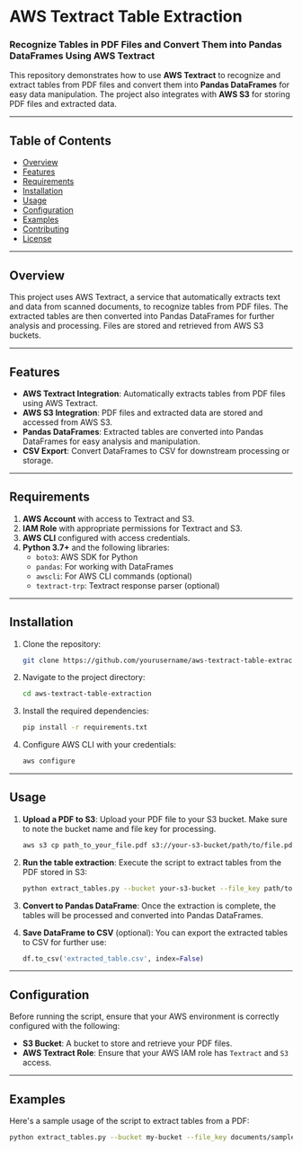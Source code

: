 # AWS Textract Table Extraction

### Recognize Tables in PDF Files and Convert Them into Pandas DataFrames Using AWS Textract

This repository demonstrates how to use **AWS Textract** to recognize and extract tables from PDF files and convert them into **Pandas DataFrames** for easy data manipulation. The project also integrates with **AWS S3** for storing PDF files and extracted data.

---

## Table of Contents
- [Overview](#overview)
- [Features](#features)
- [Requirements](#requirements)
- [Installation](#installation)
- [Usage](#usage)
- [Configuration](#configuration)
- [Examples](#examples)
- [Contributing](#contributing)
- [License](#license)

---

## Overview

This project uses AWS Textract, a service that automatically extracts text and data from scanned documents, to recognize tables from PDF files. The extracted tables are then converted into Pandas DataFrames for further analysis and processing. Files are stored and retrieved from AWS S3 buckets.

---

## Features

- **AWS Textract Integration**: Automatically extracts tables from PDF files using AWS Textract.
- **AWS S3 Integration**: PDF files and extracted data are stored and accessed from AWS S3.
- **Pandas DataFrames**: Extracted tables are converted into Pandas DataFrames for easy analysis and manipulation.
- **CSV Export**: Convert DataFrames to CSV for downstream processing or storage.
  
---

## Requirements

1. **AWS Account** with access to Textract and S3.
2. **IAM Role** with appropriate permissions for Textract and S3.
3. **AWS CLI** configured with access credentials.
4. **Python 3.7+** and the following libraries:
    - `boto3`: AWS SDK for Python
    - `pandas`: For working with DataFrames
    - `awscli`: For AWS CLI commands (optional)
    - `textract-trp`: Textract response parser (optional)

---

## Installation

1. Clone the repository:
    ```bash
    git clone https://github.com/yourusername/aws-textract-table-extraction.git
    ```

2. Navigate to the project directory:
    ```bash
    cd aws-textract-table-extraction
    ```

3. Install the required dependencies:
    ```bash
    pip install -r requirements.txt
    ```

4. Configure AWS CLI with your credentials:
    ```bash
    aws configure
    ```

---

## Usage

1. **Upload a PDF to S3**:
    Upload your PDF file to your S3 bucket. Make sure to note the bucket name and file key for processing.
    ```bash
    aws s3 cp path_to_your_file.pdf s3://your-s3-bucket/path/to/file.pdf
    ```

2. **Run the table extraction**:
    Execute the script to extract tables from the PDF stored in S3:
    ```bash
    python extract_tables.py --bucket your-s3-bucket --file_key path/to/file.pdf
    ```

3. **Convert to Pandas DataFrame**:
    Once the extraction is complete, the tables will be processed and converted into Pandas DataFrames.

4. **Save DataFrame to CSV** (optional):
    You can export the extracted tables to CSV for further use:
    ```python
    df.to_csv('extracted_table.csv', index=False)
    ```

---

## Configuration

Before running the script, ensure that your AWS environment is correctly configured with the following:

- **S3 Bucket**: A bucket to store and retrieve your PDF files.
- **AWS Textract Role**: Ensure that your AWS IAM role has `Textract` and `S3` access.

---

## Examples

Here's a sample usage of the script to extract tables from a PDF:

```bash
python extract_tables.py --bucket my-bucket --file_key documents/sample.pdf
